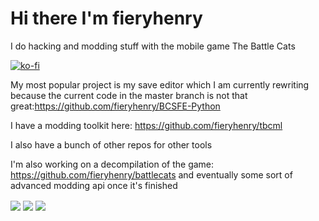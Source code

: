 # Hi there I'm fieryhenry

I do hacking and modding stuff with the mobile game The Battle Cats

[![ko-fi](https://ko-fi.com/img/githubbutton_sm.svg)](https://ko-fi.com/M4M53M4MN)

My most popular project is my save editor which I am currently rewriting because the current code in the master branch is not that great:<https://github.com/fieryhenry/BCSFE-Python>

I have a modding toolkit here: <https://github.com/fieryhenry/tbcml>

I also have a bunch of other repos for other tools

I'm also working on a decompilation of the game: <https://github.com/fieryhenry/battlecats> and eventually some sort of advanced modding api once it's finished

<img align="center" src="https://github-readme-stats.vercel.app/api?username=fieryhenry&show_icons=true&count_private=true&theme=dark&hide=contribs,prs,issues&hide_rank=true" />
<img align="center" src="https://github-readme-stats.vercel.app/api/pin/?username=fieryhenry&repo=BCSFE-Python&theme=dark&show_owner=true" />
<img align="center" src="https://github-readme-stats.vercel.app/api/wakatime?username=fieryhenry&theme=dark&layout=compact&langs_count=5" />

